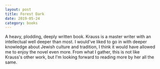 ```yaml
---
layout: post
title: Forest Dark
date: 2019-05-24
category: books
---
```


A heavy, plodding, deeply written book. Krauss is a master writer with an intellectual well deeper than most. I would've liked to go in with deeper knowledge about Jewish culture and tradition, I think it would have allowed me to enjoy the novel even more. From what I gather, this is not like Krauss's other work, but I'm looking forward to reading more by her all the same.